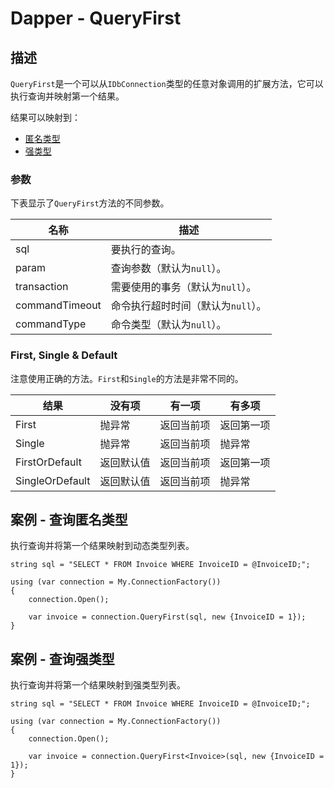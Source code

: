 # Dapper - QueryFirst

## 描述
`QueryFirst`是一个可以从`IDbConnection`类型的任意对象调用的扩展方法，它可以执行查询并映射第一个结果。

结果可以映射到：

* [匿名类型](#anonymous)
* [强类型](#strongly-typed)

### 参数
下表显示了`QueryFirst`方法的不同参数。

名称 | 描述
---|---
sql | 要执行的查询。
param | 查询参数（默认为`null`）。
transaction | 需要使用的事务（默认为`null`）。
commandTimeout | 命令执行超时时间（默认为`null`）。
commandType | 命令类型（默认为`null`）。

### First, Single & Default
注意使用正确的方法。`First`和`Single`的方法是非常不同的。

结果 | 没有项 | 有一项 | 有多项
---|---|---|---
First           | 抛异常     | 返回当前项 | 返回第一项
Single          | 抛异常     | 返回当前项 | 抛异常
FirstOrDefault  | 返回默认值 | 返回当前项 | 返回第一项
SingleOrDefault | 返回默认值 | 返回当前项 | 抛异常


<h2 id="anonymous">案例 - 查询匿名类型</h2>

执行查询并将第一个结果映射到动态类型列表。
```
string sql = "SELECT * FROM Invoice WHERE InvoiceID = @InvoiceID;";

using (var connection = My.ConnectionFactory())
{
    connection.Open();

    var invoice = connection.QueryFirst(sql, new {InvoiceID = 1});
}
```

<h2 id="strongly-typed">案例 - 查询强类型</h2>

执行查询并将第一个结果映射到强类型列表。
```
string sql = "SELECT * FROM Invoice WHERE InvoiceID = @InvoiceID;";

using (var connection = My.ConnectionFactory())
{
    connection.Open();

    var invoice = connection.QueryFirst<Invoice>(sql, new {InvoiceID = 1});
}
```